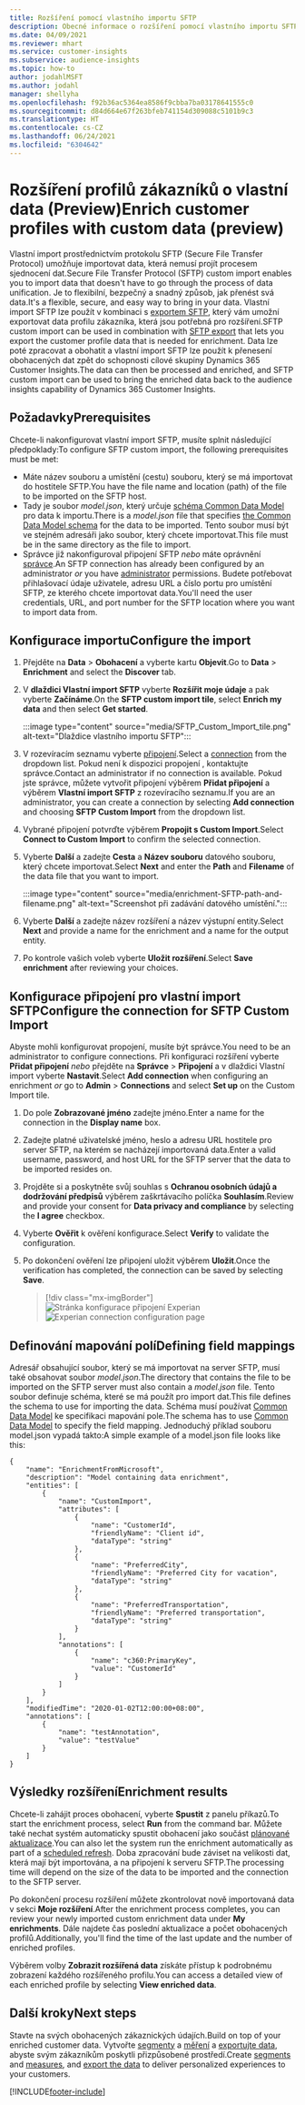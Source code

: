 ```yaml
---
title: Rozšíření pomocí vlastního importu SFTP
description: Obecné informace o rozšíření pomocí vlastního importu SFTP.
ms.date: 04/09/2021
ms.reviewer: mhart
ms.service: customer-insights
ms.subservice: audience-insights
ms.topic: how-to
author: jodahlMSFT
ms.author: jodahl
manager: shellyha
ms.openlocfilehash: f92b36ac5364ea8586f9cbba7ba03178641555c0
ms.sourcegitcommit: d84d664e67f263bfeb741154d309088c5101b9c3
ms.translationtype: HT
ms.contentlocale: cs-CZ
ms.lasthandoff: 06/24/2021
ms.locfileid: "6304642"
---
```

# <a name="enrich-customer-profiles-with-custom-data-preview"></a><span data-ttu-id="aac6e-103">Rozšíření profilů zákazníků o vlastní data (Preview)</span><span class="sxs-lookup"><span data-stu-id="aac6e-103">Enrich customer profiles with custom data (preview)</span></span>

<span data-ttu-id="aac6e-104">Vlastní import prostřednictvím protokolu SFTP (Secure File Transfer Protocol) umožňuje importovat data, která nemusí projít procesem sjednocení dat.</span><span class="sxs-lookup"><span data-stu-id="aac6e-104">Secure File Transfer Protocol (SFTP) custom import enables you to import data that doesn't have to go through the process of data unification.</span></span> <span data-ttu-id="aac6e-105">Je to flexibilní, bezpečný a snadný způsob, jak přenést svá data.</span><span class="sxs-lookup"><span data-stu-id="aac6e-105">It's a flexible, secure, and easy way to bring in your data.</span></span> <span data-ttu-id="aac6e-106">Vlastní import SFTP lze použít v kombinaci s [exportem SFTP](export-sftp.md), který vám umožní exportovat data profilu zákazníka, která jsou potřebná pro rozšíření.</span><span class="sxs-lookup"><span data-stu-id="aac6e-106">SFTP custom import can be used in combination with [SFTP export](export-sftp.md) that lets you export the customer profile data that is needed for enrichment.</span></span> <span data-ttu-id="aac6e-107">Data lze poté zpracovat a obohatit a vlastní import SFTP lze použít k přenesení obohacených dat zpět do schopnosti cílové skupiny Dynamics 365 Customer Insights.</span><span class="sxs-lookup"><span data-stu-id="aac6e-107">The data can then be processed and enriched, and SFTP custom import can be used to bring the enriched data back to the audience insights capability of Dynamics 365 Customer Insights.</span></span>

## <a name="prerequisites"></a><span data-ttu-id="aac6e-108">Požadavky</span><span class="sxs-lookup"><span data-stu-id="aac6e-108">Prerequisites</span></span>

<span data-ttu-id="aac6e-109">Chcete-li nakonfigurovat vlastní import SFTP, musíte splnit následující předpoklady:</span><span class="sxs-lookup"><span data-stu-id="aac6e-109">To configure SFTP custom import, the following prerequisites must be met:</span></span>

- <span data-ttu-id="aac6e-110">Máte název souboru a umístění (cestu) souboru, který se má importovat do hostitele SFTP.</span><span class="sxs-lookup"><span data-stu-id="aac6e-110">You have the file name and location (path) of the file to be imported on the SFTP host.</span></span>
- <span data-ttu-id="aac6e-111">Tady je soubor *model.json*, který určuje [schéma Common Data Model](/common-data-model/) pro data k importu.</span><span class="sxs-lookup"><span data-stu-id="aac6e-111">There is a *model.json* file that specifies [the Common Data Model schema](/common-data-model/) for the data to be imported.</span></span> <span data-ttu-id="aac6e-112">Tento soubor musí být ve stejném adresáři jako soubor, který chcete importovat.</span><span class="sxs-lookup"><span data-stu-id="aac6e-112">This file must be in the same directory as the file to import.</span></span>
- <span data-ttu-id="aac6e-113">Správce již nakonfiguroval připojení SFTP *nebo* máte oprávnění [správce](permissions.md#administrator).</span><span class="sxs-lookup"><span data-stu-id="aac6e-113">An SFTP connection has already been configured by an administrator *or* you have [administrator](permissions.md#administrator) permissions.</span></span> <span data-ttu-id="aac6e-114">Budete potřebovat přihlašovací údaje uživatele, adresu URL a číslo portu pro umístění SFTP, ze kterého chcete importovat data.</span><span class="sxs-lookup"><span data-stu-id="aac6e-114">You'll need the user credentials, URL, and port number for the SFTP location where you want to import data from.</span></span>


## <a name="configure-the-import"></a><span data-ttu-id="aac6e-115">Konfigurace importu</span><span class="sxs-lookup"><span data-stu-id="aac6e-115">Configure the import</span></span>

1. <span data-ttu-id="aac6e-116">Přejděte na **Data** > **Obohacení** a vyberte kartu **Objevit**.</span><span class="sxs-lookup"><span data-stu-id="aac6e-116">Go to **Data** > **Enrichment** and select the **Discover** tab.</span></span>

1. <span data-ttu-id="aac6e-117">V **dlaždici Vlastní import SFTP** vyberte **Rozšířit moje údaje** a pak vyberte **Začínáme**.</span><span class="sxs-lookup"><span data-stu-id="aac6e-117">On the **SFTP custom import tile**, select **Enrich my data** and then select **Get started**.</span></span>

   :::image type="content" source="media/SFTP_Custom_Import_tile.png" alt-text="Dlaždice vlastního importu SFTP":::

1. <span data-ttu-id="aac6e-119">V rozevíracím seznamu vyberte [připojení](connections.md).</span><span class="sxs-lookup"><span data-stu-id="aac6e-119">Select a [connection](connections.md) from the dropdown list.</span></span> <span data-ttu-id="aac6e-120">Pokud není k dispozici propojení , kontaktujte správce.</span><span class="sxs-lookup"><span data-stu-id="aac6e-120">Contact an administrator if no connection is available.</span></span> <span data-ttu-id="aac6e-121">Pokud jste správce, můžete vytvořit připojení výběrem **Přidat připojení** a výběrem **Vlastní import SFTP** z rozevíracího seznamu.</span><span class="sxs-lookup"><span data-stu-id="aac6e-121">If you are an administrator, you can create a connection by selecting **Add connection** and choosing **SFTP Custom Import** from the dropdown list.</span></span>

1. <span data-ttu-id="aac6e-122">Vybrané připojení potvrďte výběrem **Propojit s Custom Import**.</span><span class="sxs-lookup"><span data-stu-id="aac6e-122">Select **Connect to Custom Import** to confirm the selected connection.</span></span>

1.  <span data-ttu-id="aac6e-123">Vyberte **Další** a zadejte **Cesta** a **Název souboru** datového souboru, který chcete importovat.</span><span class="sxs-lookup"><span data-stu-id="aac6e-123">Select **Next** and enter the **Path** and **Filename** of the data file that you want to import.</span></span>

    :::image type="content" source="media/enrichment-SFTP-path-and-filename.png" alt-text="Screenshot při zadávání datového umístění.":::

1. <span data-ttu-id="aac6e-125">Vyberte **Další** a zadejte název rozšíření a název výstupní entity.</span><span class="sxs-lookup"><span data-stu-id="aac6e-125">Select **Next** and provide a name for the enrichment and a name for the output entity.</span></span> 

1. <span data-ttu-id="aac6e-126">Po kontrole vašich voleb vyberte **Uložit rozšíření**.</span><span class="sxs-lookup"><span data-stu-id="aac6e-126">Select **Save enrichment** after reviewing your choices.</span></span>

## <a name="configure-the-connection-for-sftp-custom-import"></a><span data-ttu-id="aac6e-127">Konfigurace připojení pro vlastní import SFTP</span><span class="sxs-lookup"><span data-stu-id="aac6e-127">Configure the connection for SFTP Custom Import</span></span> 

<span data-ttu-id="aac6e-128">Abyste mohli konfigurovat propojení, musíte být správce.</span><span class="sxs-lookup"><span data-stu-id="aac6e-128">You need to be an administrator to configure connections.</span></span> <span data-ttu-id="aac6e-129">Při konfiguraci rozšíření vyberte **Přidat připojení** *nebo* přejděte na **Správce** > **Připojení** a v dlaždici Vlastní import vyberte **Nastavit**.</span><span class="sxs-lookup"><span data-stu-id="aac6e-129">Select **Add connection** when configuring an enrichment *or* go to **Admin** > **Connections** and select **Set up** on the Custom Import tile.</span></span>

1. <span data-ttu-id="aac6e-130">Do pole **Zobrazované jméno** zadejte jméno.</span><span class="sxs-lookup"><span data-stu-id="aac6e-130">Enter a name for the connection in the **Display name** box.</span></span>

1. <span data-ttu-id="aac6e-131">Zadejte platné uživatelské jméno, heslo a adresu URL hostitele pro server SFTP, na kterém se nacházejí importovaná data.</span><span class="sxs-lookup"><span data-stu-id="aac6e-131">Enter a valid username, password, and host URL for the SFTP server that the data to be imported resides on.</span></span>

1. <span data-ttu-id="aac6e-132">Projděte si a poskytněte svůj souhlas s **Ochranou osobních údajů a dodržování předpisů** výběrem zaškrtávacího políčka **Souhlasím**.</span><span class="sxs-lookup"><span data-stu-id="aac6e-132">Review and provide your consent for **Data privacy and compliance** by selecting the **I agree** checkbox.</span></span>

1. <span data-ttu-id="aac6e-133">Vyberte **Ověřit** k ověření konfigurace.</span><span class="sxs-lookup"><span data-stu-id="aac6e-133">Select **Verify** to validate the configuration.</span></span>

1. <span data-ttu-id="aac6e-134">Po dokončení ověření lze připojení uložit výběrem **Uložit**.</span><span class="sxs-lookup"><span data-stu-id="aac6e-134">Once the verification has completed, the connection can be saved by selecting **Save**.</span></span>

   > [!div class="mx-imgBorder"]
   > <span data-ttu-id="aac6e-135">![Stránka konfigurace připojení Experian](media/enrichment-SFTP-connection.png "Stránka konfigurace připojení Experian")</span><span class="sxs-lookup"><span data-stu-id="aac6e-135">![Experian connection configuration page](media/enrichment-SFTP-connection.png "Experian connection configuration page")</span></span>


## <a name="defining-field-mappings"></a><span data-ttu-id="aac6e-136">Definování mapování polí</span><span class="sxs-lookup"><span data-stu-id="aac6e-136">Defining field mappings</span></span> 

<span data-ttu-id="aac6e-137">Adresář obsahující soubor, který se má importovat na server SFTP, musí také obsahovat soubor *model.json*.</span><span class="sxs-lookup"><span data-stu-id="aac6e-137">The directory that contains the file to be imported on the SFTP server must also contain a *model.json* file.</span></span> <span data-ttu-id="aac6e-138">Tento soubor definuje schéma, které se má použít pro import dat.</span><span class="sxs-lookup"><span data-stu-id="aac6e-138">This file defines the schema to use for importing the data.</span></span> <span data-ttu-id="aac6e-139">Schéma musí používat [Common Data Model](/common-data-model/) ke specifikaci mapování pole.</span><span class="sxs-lookup"><span data-stu-id="aac6e-139">The schema has to use [Common Data Model](/common-data-model/) to specify the field mapping.</span></span> <span data-ttu-id="aac6e-140">Jednoduchý příklad souboru model.json vypadá takto:</span><span class="sxs-lookup"><span data-stu-id="aac6e-140">A simple example of a model.json file looks like this:</span></span>

```
{
    "name": "EnrichmentFromMicrosoft",
    "description": "Model containing data enrichment",
    "entities": [
        {
            "name": "CustomImport",
            "attributes": [
                {
                    "name": "CustomerId",
                    "friendlyName": "Client id",
                    "dataType": "string"
                },
                {
                    "name": "PreferredCity",
                    "friendlyName": "Preferred City for vacation",
                    "dataType": "string"
                },
                {
                    "name": "PreferredTransportation",
                    "friendlyName": "Preferred transportation",
                    "dataType": "string"
                }
            ],
            "annotations": [
                {
                    "name": "c360:PrimaryKey",
                    "value": "CustomerId"
                }
            ]
        }
    ],
    "modifiedTime": "2020-01-02T12:00:00+08:00",
    "annotations": [
        {
            "name": "testAnnotation",
            "value": "testValue"
        }
    ]
}
```

## <a name="enrichment-results"></a><span data-ttu-id="aac6e-141">Výsledky rozšíření</span><span class="sxs-lookup"><span data-stu-id="aac6e-141">Enrichment results</span></span>

<span data-ttu-id="aac6e-142">Chcete-li zahájit proces obohacení, vyberte **Spustit** z panelu příkazů.</span><span class="sxs-lookup"><span data-stu-id="aac6e-142">To start the enrichment process, select **Run** from the command bar.</span></span> <span data-ttu-id="aac6e-143">Můžete také nechat systém automaticky spustit obohacení jako součást [plánované aktualizace](system.md#schedule-tab).</span><span class="sxs-lookup"><span data-stu-id="aac6e-143">You can also let the system run the enrichment automatically as part of a [scheduled refresh](system.md#schedule-tab).</span></span> <span data-ttu-id="aac6e-144">Doba zpracování bude záviset na velikosti dat, která mají být importována, a na připojení k serveru SFTP.</span><span class="sxs-lookup"><span data-stu-id="aac6e-144">The processing time will depend on the size of the data to be imported and the connection to the SFTP server.</span></span>

<span data-ttu-id="aac6e-145">Po dokončení procesu rozšíření můžete zkontrolovat nově importovaná data v sekci **Moje rozšíření**.</span><span class="sxs-lookup"><span data-stu-id="aac6e-145">After the enrichment process completes, you can review your newly imported custom enrichment data under **My enrichments**.</span></span> <span data-ttu-id="aac6e-146">Dále najdete čas poslední aktualizace a počet obohacených profilů.</span><span class="sxs-lookup"><span data-stu-id="aac6e-146">Additionally, you'll find the time of the last update and the number of enriched profiles.</span></span>

<span data-ttu-id="aac6e-147">Výběrem volby **Zobrazit rozšířená data** získáte přístup k podrobnému zobrazení každého rozšířeného profilu.</span><span class="sxs-lookup"><span data-stu-id="aac6e-147">You can access a detailed view of each enriched profile by selecting **View enriched data**.</span></span>

## <a name="next-steps"></a><span data-ttu-id="aac6e-148">Další kroky</span><span class="sxs-lookup"><span data-stu-id="aac6e-148">Next steps</span></span>

<span data-ttu-id="aac6e-149">Stavte na svých obohacených zákaznických údajích.</span><span class="sxs-lookup"><span data-stu-id="aac6e-149">Build on top of your enriched customer data.</span></span> <span data-ttu-id="aac6e-150">Vytvořte [segmenty](segments.md) a [měření](measures.md) a [exportujte data](export-destinations.md), abyste svým zákazníkům poskytli přizpůsobené prostředí.</span><span class="sxs-lookup"><span data-stu-id="aac6e-150">Create [segments](segments.md) and [measures](measures.md), and [export the data](export-destinations.md) to deliver personalized experiences to your customers.</span></span>

[!INCLUDE[footer-include](../includes/footer-banner.md)]
